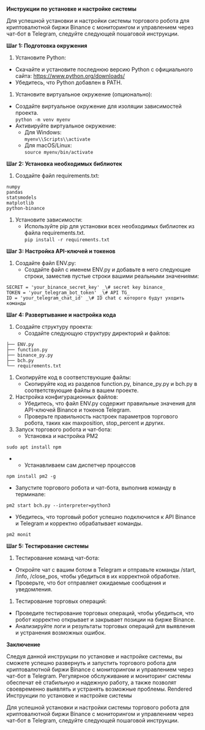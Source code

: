 **Инструкции по установке и настройке системы**

Для успешной установки и настройки системы торгового робота для криптовалютной биржи Binance с мониторингом и управлением через чат-бот в Telegram, следуйте следующей пошаговой инструкции.

**Шаг 1: Подготовка окружения**

1. Установите Python:

- Скачайте и установите последнюю версию Python с официального сайта: <https://www.python.org/downloads/>
- Убедитесь, что Python добавлен в PATH.

1. Установите виртуальное окружение (опционально):

- Создайте виртуальное окружение для изоляции зависимостей проекта.  
    ``python -m venv myenv``
- Активируйте виртуальное окружение:
  - Для Windows:  
        ``myenv\\Scripts\\activate``
  - Для macOS/Linux:  
        ``source myenv/bin/activate``

**Шаг 2: Установка необходимых библиотек**

1. Создайте файл requirements.txt:
```
numpy
pandas
statsmodels
matplotlib
python-binance
```
1. Установите зависимости:
    - Используйте pip для установки всех необходимых библиотек из файла requirements.txt.  
        ``pip install -r requirements.txt``

**Шаг 3: Настройка API-ключей и токенов**

1. Создайте файл ENV.py:
    - Создайте файл с именем ENV.py и добавьте в него следующие строки, заместив пустые строки вашими реальными значениями:

```KEY = ' your_binance_api_key' _\# API binance_
SECRET = 'your_binance_secret_key' _\# secret key binance_
TOKEN = 'your_telegram_bot_token' _\# API TG_
ID = 'your_telegram_chat_id' _\# ID chat с которого будут уходить команды
```
**Шаг 4: Развертывание и настройка кода**

1. Создайте структуру проекта:
    - Создайте следующую структуру директорий и файлов:

```thesis /
├── ENV.py
├── function.py
├── binance_py.py
├── bch.py
└── requirements.txt
```
1. Скопируйте код в соответствующие файлы:
    - Скопируйте код из разделов function.py, binance_py.py и bch.py в соответствующие файлы в вашем проекте.
2. Настройка конфигурационных файлов:
    - Убедитесь, что файл ENV.py содержит правильные значения для API-ключей Binance и токенов Telegram.
    - Проверьте правильность настроек параметров торгового робота, таких как maxposition, stop_percent и других.
3. Запуск торгового робота и чат-бота:
    - Установка и настройка PM2

```sudo apt install nodejs
​sudo apt install npm
```
- - Устанавливаем сам диспетчер процессов

``npm install pm2 -g``

- Запустите торгового робота и чат-бота, выполнив команду в терминале:

``pm2 start bch.py --interpreter=python3``

- Убедитесь, что торговый робот успешно подключился к API Binance и Telegram и корректно обрабатывает команды.

``pm2 monit``

**Шаг 5: Тестирование системы**

1. Тестирование команд чат-бота:

- Откройте чат с вашим ботом в Telegram и отправьте команды /start, /info, /close_pos, чтобы убедиться в их корректной обработке.
- Проверьте, что бот отправляет ожидаемые сообщения и уведомления.

1. Тестирование торговых операций:

- Проведите тестирование торговых операций, чтобы убедиться, что робот корректно открывает и закрывает позиции на бирже Binance.
- Анализируйте логи и результаты торговых операций для выявления и устранения возможных ошибок.

**Заключение**

Следуя данной инструкции по установке и настройке системы, вы сможете успешно развернуть и запустить торгового робота для криптовалютной биржи Binance с мониторингом и управлением через чат-бот в Telegram. Регулярное обслуживание и мониторинг системы обеспечат её стабильную и надежную работу, а также позволят своевременно выявлять и устранять возможные проблемы.
Rendered
Инструкции по установке и настройке системы

Для успешной установки и настройки системы торгового робота для криптовалютной биржи Binance с мониторингом и управлением через чат-бот в Telegram, следуйте следующей пошаговой инструкции.
